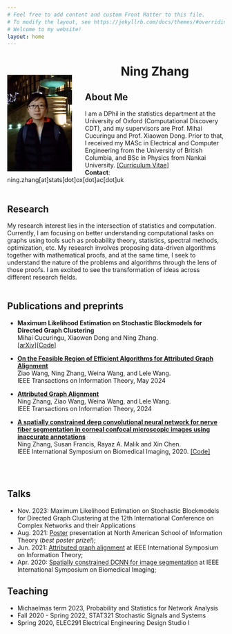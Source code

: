 ```yaml
---
# Feel free to add content and custom Front Matter to this file.
# To modify the layout, see https://jekyllrb.com/docs/themes/#overriding-theme-defaults
# Welcome to my website!
layout: home
---
```


<img style="float: left; margin-right: 30px; margin-top: 50px;" src="assets/img/profile.jpg" width="150"/>

# <center> <b>Ning Zhang</b> </center>
<!-- ### <center>Welcom to my personal webpage!</center> -->
## **About Me**
I am a DPhil in the statistics department at the University of Oxford (Computational Discovery CDT), and my supervisors are Prof. Mihai Cucuringu and Prof. Xiaowen Dong. Prior to that, I received my MASc in Electrical and Computer Engineering from the University of British Columbia, and BSc in Physics from Nankai University.
[[Curriculum Vitae]](assets/NingZhang_CV.pdf)\
**Contact**: ning.zhang[at]stats[dot]ox[dot]ac[dot]uk
<br/>
<br/>
## **Research**
My research interest lies in the intersection of statistics and computation. Currently, I am focusing on better understanding computational tasks on graphs using tools such as probability theory, statistics, spectral methods, optimization, etc. My research involves proposing data-driven algorithms together with mathematical proofs, and at the same time, I seek to understand the nature of the problems and algorithms through the lens of those proofs. I am excited to see the transformation of ideas across different research fields.
<br/>
<br/>

## **Publications and preprints**
- **Maximum Likelihood Estimation on Stochastic Blockmodels for Directed Graph Clustering**\
Mihai Cucuringu, Xiaowen Dong and Ning Zhang.\
[[arXiv]](https://arxiv.org/abs/2403.19516)[[Code]](https://github.com/ningz97/MLE-DSBM)

- **[On the Feasible Region of Efficient Algorithms for
Attributed Graph Alignment](https://ieeexplore.ieee.org/document/10384315?source=authoralert)**\
Ziao Wang, Ning Zhang, Weina Wang, and Lele Wang.\
IEEE Transactions on Information Theory, May 2024


- **[Attributed Graph Alignment](https://ieeexplore.ieee.org/document/10535901)**\
Ning Zhang, Ziao Wang, Weina Wang, and Lele Wang.\
IEEE Transactions on Information Theory, 2024 
<!-- <span> *Our poster won the best poster prize in NASIT 2021.*</span> -->

- **[A spatially constrained deep convolutional neural network for nerve fiber segmentation in corneal confocal microscopic images using inaccurate annotations](https://ieeexplore.ieee.org/stamp/stamp.jsp?arnumber=9098662)**\
Ning Zhang, Susan Francis, Rayaz A. Malik and Xin Chen.\
IEEE International Symposium on Biomedical Imaging, 2020.
[[Code]](https://github.com/XinChenNottingham/SpatiallyConstrainedDCNN)
<!-- [[Video]](assets/publication/ISBI2020.mp4) -->
<br/>
<br/>

## **Talks**
- Nov. 2023: Maximum Likelihood Estimation on Stochastic Blockmodels for Directed Graph Clustering at the 12th International Conference on Complex Networks and their Applications
- Aug. 2021: [Poster](assets/publication/NASIT2021.pdf) presentation at North American School of Information Theory (<i>best poster prize!</i>);
- Jun. 2021: [Attributed graph alignment](assets/publication/ISIT2021.pdf) at IEEE International Symposium on Information Theory; 
- Apr. 2020: [Spatially constrained DCNN for image segmentation](assets/publication/ISBI2020.pdf) at IEEE International Symposium on Biomedical Imaging;

## **Teaching**
- Michaelmas term 2023, Probability and Statistics for Network Analysis
- Fall 2020 - Spring 2022, STAT321 Stochastic Signals and Systems
- Spring 2020, ELEC291 Electrical Engineering Design Studio I
<br/>
<br/>
